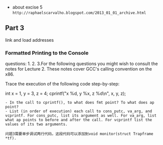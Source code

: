 - about excise 5
`http://raphaelscarvalho.blogspot.com/2013_01_01_archive.html`


## Part 3
link and load addresses

### Formatted Printing to the Console
questions:
1.
2.
3.For the following questions you might wish to consult the notes for Lecture 2. These notes cover GCC's calling convention on the x86.

Trace the execution of the following code step-by-step:

int x = 1, y = 3, z = 4;
cprintf("x %d, y %x, z %d\n", x, y, z);

    - In the call to cprintf(), to what does fmt point? To what does ap point?
    - List (in order of execution) each call to cons_putc, va_arg, and vcprintf. For cons_putc, list its argument as well. For va_arg, list what ap points to before and after the call. For vcprintf list the values of its two arguments.
    
`问题3需要单步调试两行代码，这段代码可以添加到void monitor(struct Trapframe *tf).`
